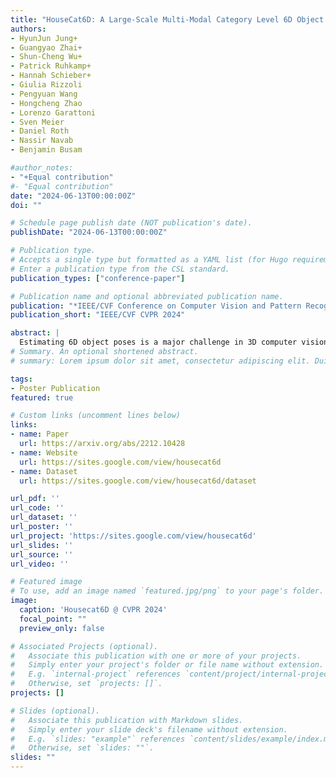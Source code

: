 ```yaml
---
title: "HouseCat6D: A Large-Scale Multi-Modal Category Level 6D Object Perception Dataset with Household Objects in Realistic Scenarios"
authors:
- HyunJun Jung+
- Guangyao Zhai+
- Shun-Cheng Wu+
- Patrick Ruhkamp+
- Hannah Schieber+
- Giulia Rizzoli
- Pengyuan Wang
- Hongcheng Zhao
- Lorenzo Garattoni
- Sven Meier
- Daniel Roth
- Nassir Navab
- Benjamin Busam

#author_notes:
- "+Equal contribution"
#- "Equal contribution"
date: "2024-06-13T00:00:00Z"
doi: ""

# Schedule page publish date (NOT publication's date).
publishDate: "2024-06-13T00:00:00Z"

# Publication type.
# Accepts a single type but formatted as a YAML list (for Hugo requirements).
# Enter a publication type from the CSL standard.
publication_types: ["conference-paper"]

# Publication name and optional abbreviated publication name.
publication: "*IEEE/CVF Conference on Computer Vision and Pattern Recognition 2024*"
publication_short: "IEEE/CVF CVPR 2024"

abstract: |
  Estimating 6D object poses is a major challenge in 3D computer vision. Building on successful instance-level approaches, research is shifting towards category-level pose estimation for practical applications. Current category-level datasets, however, fall short in annotation quality and pose variety. Addressing this, we introduce HouseCat6D, a new category-level 6D pose dataset. It features 1) multi-modality with Polarimetric RGB and Depth (RGBD+P), 2) encompasses 194 diverse objects across 10 household categories, including two photometrically challenging ones, and 3) provides high-quality pose annotations with an error range of only 1.35 mm to 1.74 mm. The dataset also includes 4) 41 large-scale scenes with comprehensive viewpoint and occlusion coverage, 5) a checkerboard-free environment, and 6) dense 6D parallel-jaw robotic grasp annotations. Additionally, we present benchmark results for leading category-level pose estimation networks.
# Summary. An optional shortened abstract.
# summary: Lorem ipsum dolor sit amet, consectetur adipiscing elit. Duis posuere tellus ac convallis placerat. Proin tincidunt magna sed ex sollicitudin condimentum.

tags:
- Poster Publication
featured: true

# Custom links (uncomment lines below)
links:
- name: Paper
  url: https://arxiv.org/abs/2212.10428
- name: Website
  url: https://sites.google.com/view/housecat6d
- name: Dataset
  url: https://sites.google.com/view/housecat6d/dataset

url_pdf: ''
url_code: ''
url_dataset: ''
url_poster: ''
url_project: 'https://sites.google.com/view/housecat6d'
url_slides: ''
url_source: ''
url_video: ''

# Featured image
# To use, add an image named `featured.jpg/png` to your page's folder. 
image:
  caption: 'Housecat6D @ CVPR 2024'
  focal_point: ""
  preview_only: false

# Associated Projects (optional).
#   Associate this publication with one or more of your projects.
#   Simply enter your project's folder or file name without extension.
#   E.g. `internal-project` references `content/project/internal-project/index.md`.
#   Otherwise, set `projects: []`.
projects: []

# Slides (optional).
#   Associate this publication with Markdown slides.
#   Simply enter your slide deck's filename without extension.
#   E.g. `slides: "example"` references `content/slides/example/index.md`.
#   Otherwise, set `slides: ""`.
slides: ""
---
```




